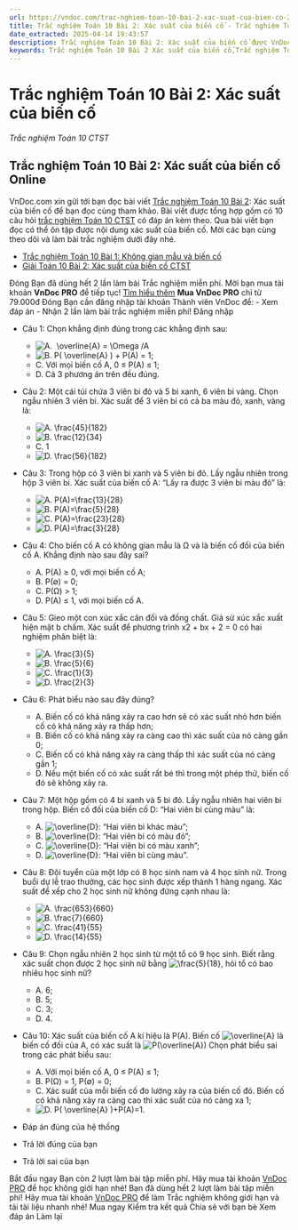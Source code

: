 ```yaml
---
url: https://vndoc.com/trac-nghiem-toan-10-bai-2-xac-suat-cua-bien-co-290443
title: Trắc nghiệm Toán 10 Bài 2: Xác suất của biến cố - Trắc nghiệm Toán 10 CTST - VnDoc.com
date_extracted: 2025-04-14 19:43:57
description: Trắc nghiệm Toán 10 Bài 2: Xác suất của biến cố được VnDoc.com biên soạn và xin gửi tới bạn đọc cùng tham khảo.
keywords: Trắc nghiệm Toán 10 Bài 2 Xác suất của biến cố,Trắc nghiệm Toán 10 Bài 2,Xác suất của biến cố,trắc nghiệm toán 10,trắc nghiệm toán 10 CTST,toán 10,toán 10 CTST,toán 10 bài 2
---
```


# Trắc nghiệm Toán 10 Bài 2: Xác suất của biến cố
 _Trắc nghiệm Toán 10 CTST_
## Trắc nghiệm Toán 10 Bài 2: Xác suất của biến cố Online
VnDoc.com xin gửi tới bạn đọc bài viết [Trắc nghiệm Toán 10 Bài 2](<https://vndoc.com/trac-nghiem-toan-10-bai-2-xac-suat-cua-bien-co-290443>): Xác suất của biến cố để bạn đọc cùng tham khảo. Bài viết được tổng hợp gồm có 10 câu hỏi [trắc nghiệm Toán 10 CTST](<https://vndoc.com/trac-nghiem-toan-10-ctst>) có đáp án kèm theo. Qua bài viết bạn đọc có thể ôn tập được nội dung xác suất của biến cố. Mời các bạn cùng theo dõi và làm bài trắc nghiệm dưới đây nhé.
  * [Trắc nghiệm Toán 10 Bài 1: Không gian mẫu và biến cố](<https://vndoc.com/trac-nghiem-toan-10-bai-1-khong-gian-mau-va-bien-co-290442>)
  * [Giải Toán 10 Bài 2: Xác suất của biến cố CTST](<https://vndoc.com/giai-toan-10-bai-2-xac-suat-cua-bien-co-ctst-283626>)

Đóng
Bạn đã dùng hết 2 lần làm bài Trắc nghiệm miễn phí. Mời bạn mua tài khoản **VnDoc PRO** để tiếp tục\! [Tìm hiểu thêm](</pro>)
**Mua VnDoc PRO** chỉ từ 79.000đ
Đóng
Bạn cần đăng nhập tài khoản Thành viên VnDoc để:
\- Xem đáp án
\- Nhận 2 lần làm bài trắc nghiệm miễn phí\!
Đăng nhập 
  * Câu 1:
Chọn khẳng định đúng trong các khẳng định sau:
    * ![A.  \\overline{A} = \\Omega /A](https://tex.vdoc.vn?tex=A.%C2%A0%20%5Coverline%7BA%7D%20%3D%20%5COmega%20%2FA)
    * ![B. P\( \\overline{A} \) + P\(A\) = 1;](https://tex.vdoc.vn?tex=B.%C2%A0P\(%20%5Coverline%7BA%7D%20\)%20%2B%20P\(A\)%20%3D%201%3B)
    * C. Với mọi biến cố A, 0 ≤ P\(A\) ≤ 1;
    * D. Cả 3 phương án trên đều đúng.
  * Câu 2:
Một cái túi chứa 3 viên bi đỏ và 5 bi xanh, 6 viên bi vàng. Chọn ngẫu nhiên 3 viên bi. Xác suất để 3 viên bi có cả ba màu đỏ, xanh, vàng là:
    * ![A. \\frac{45}{182}](https://tex.vdoc.vn?tex=A.%20%5Cfrac%7B45%7D%7B182%7D)
    * ![B. \\frac{12}{34}](https://tex.vdoc.vn?tex=B.%20%5Cfrac%7B12%7D%7B34%7D)
    * C. 1
    * ![D. \\frac{56}{182}](https://tex.vdoc.vn?tex=D.%20%5Cfrac%7B56%7D%7B182%7D)
  * Câu 3:
Trong hộp có 3 viên bi xanh và 5 viên bi đỏ. Lấy ngẫu nhiên trong hộp 3 viên bi. Xác suất của biến cố A: “Lấy ra được 3 viên bi màu đỏ” là:
    * ![A. P\(A\)=\\frac{13}{28}](https://tex.vdoc.vn?tex=A.%20P\(A\)%3D%5Cfrac%7B13%7D%7B28%7D)
    * ![B. P\(A\)=\\frac{5}{28}](https://tex.vdoc.vn?tex=B.%20P\(A\)%3D%5Cfrac%7B5%7D%7B28%7D)
    * ![C. P\(A\)=\\frac{23}{28}](https://tex.vdoc.vn?tex=C.%20P\(A\)%3D%5Cfrac%7B23%7D%7B28%7D)
    * ![D. P\(A\)=\\frac{3}{28}](https://tex.vdoc.vn?tex=D.%20P\(A\)%3D%5Cfrac%7B3%7D%7B28%7D)
  * Câu 4:
Cho biến cố A có không gian mẫu là Ω và là biến cố đối của biến cố A. Khẳng định nào sau đây sai?
    * A. P\(A\) ≥ 0, với mọi biến cố A;
    * B. P\(∅\) = 0;
    * C. P\(Ω\) > 1;
    * D. P\(A\) ≤ 1, với mọi biến cố A.
  * Câu 5:
Gieo một con xúc xắc cân đối và đồng chất. Giả sử xúc xắc xuất hiện mặt b chấm. Xác suất để phương trình x2 \+ bx + 2 = 0 có hai nghiệm phân biệt là:
    * ![A. \\frac{3}{5}](https://tex.vdoc.vn?tex=A.%20%5Cfrac%7B3%7D%7B5%7D)
    * ![B. \\frac{5}{6}](https://tex.vdoc.vn?tex=B.%20%5Cfrac%7B5%7D%7B6%7D)
    * ![C. \\frac{1}{3}](https://tex.vdoc.vn?tex=C.%20%5Cfrac%7B1%7D%7B3%7D)
    * ![D. \\frac{2}{3}](https://tex.vdoc.vn?tex=D.%20%5Cfrac%7B2%7D%7B3%7D)
  * Câu 6:
Phát biểu nào sau đây đúng?
    * A. Biến cố có khả năng xảy ra cao hơn sẽ có xác suất nhỏ hơn biến cố có khả năng xảy ra thấp hơn;
    * B. Biến cố có khả năng xảy ra càng cao thì xác suất của nó càng gần 0;
    * C. Biến cố có khả năng xảy ra càng thấp thì xác suất của nó càng gần 1;
    * D. Nếu một biến cố có xác suất rất bé thì trong một phép thử, biến cố đó sẽ không xảy ra.
  * Câu 7:
Một hộp gồm có 4 bi xanh và 5 bi đỏ. Lấy ngẫu nhiên hai viên bi trong hộp. Biến cố đối của biến cố D: “Hai viên bi cùng màu” là:
    * A. ![\\overline{D}](https://tex.vdoc.vn?tex=%5Coverline%7BD%7D): “Hai viên bi khác màu”;
    * B. ![\\overline{D}](https://tex.vdoc.vn?tex=%5Coverline%7BD%7D): “Hai viên bi có màu đỏ”;
    * C. ![\\overline{D}](https://tex.vdoc.vn?tex=%5Coverline%7BD%7D): “Hai viên bi có màu xanh”;
    * D. ![\\overline{D}](https://tex.vdoc.vn?tex=%5Coverline%7BD%7D): “Hai viên bi cùng màu”.
  * Câu 8:
Đội tuyển của một lớp có 8 học sinh nam và 4 học sinh nữ. Trong buổi dự lễ trao thưởng, các học sinh được xếp thành 1 hàng ngang. Xác suất để xếp cho 2 học sinh nữ không đứng cạnh nhau là:
    * ![A. \\frac{653}{660}](https://tex.vdoc.vn?tex=A.%20%5Cfrac%7B653%7D%7B660%7D)
    * ![B. \\frac{7}{660}](https://tex.vdoc.vn?tex=B.%20%5Cfrac%7B7%7D%7B660%7D)
    * ![C. \\frac{41}{55}](https://tex.vdoc.vn?tex=C.%20%5Cfrac%7B41%7D%7B55%7D)
    * ![D. \\frac{14}{55}](https://tex.vdoc.vn?tex=D.%20%5Cfrac%7B14%7D%7B55%7D)
  * Câu 9:
Chọn ngẫu nhiên 2 học sinh từ một tổ có 9 học sinh. Biết rằng xác suất chọn được 2 học sinh nữ bằng ![\\frac{5}{18}](https://tex.vdoc.vn?tex=%5Cfrac%7B5%7D%7B18%7D), hỏi tổ có bao nhiêu học sinh nữ?
    * A. 6;
    * B. 5;
    * C. 3;
    * D. 4.
  * Câu 10:
Xác suất của biến cố A kí hiệu là P\(A\). Biến cố ![\\overline{A}](https://tex.vdoc.vn?tex=%5Coverline%7BA%7D) là biến cố đối của A, có xác suất là ![P\(\\overline{A}\)](https://tex.vdoc.vn?tex=P\(%5Coverline%7BA%7D\))
Chọn phát biểu sai trong các phát biểu sau:
    * A. Với mọi biến cố A, 0 ≤ P\(A\) ≤ 1;
    * B. P\(Ω\) = 1, P\(∅\) = 0;
    * C. Xác suất của mỗi biến cố đo lường xảy ra của biến cố đó. Biến cố có khả năng xảy ra càng cao thì xác suất của nó càng xa 1;
    * ![D. P\( \\overline{A} \)+P\(A\)=1.](https://tex.vdoc.vn?tex=D.%C2%A0P\(%20%5Coverline%7BA%7D%20\)%2BP\(A\)%3D1.)

  * Đáp án đúng của hệ thống
  * Trả lời đúng của bạn
  * Trả lời sai của bạn

Bắt đầu ngay
Bạn còn _2_ lượt làm bài tập miễn phí. Hãy mua tài khoản [VnDoc PRO](</pro>) để học không giới hạn nhé\!  Bạn đã dùng hết 2 lượt làm bài tập miễn phí\! Hãy mua tài khoản [VnDoc PRO](</pro>) để làm Trắc nghiệm không giới hạn và tải tài liệu nhanh nhé\!  Mua ngay
Kiểm tra kết quả Chia sẻ với bạn bè Xem đáp án Làm lại
